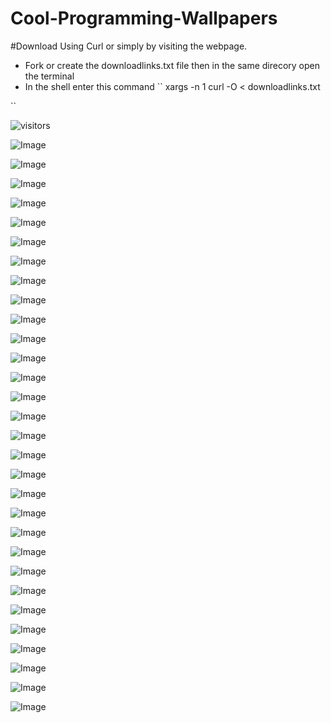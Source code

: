 # Cool-Programming-Wallpapers

#Download Using Curl or simply by visiting the webpage.

* Fork or create the downloadlinks.txt file then in the same direcory open the terminal
* In the shell enter this command
``
xargs -n 1 curl -O < downloadlinks.txt

``

![visitors](https://visitor-badge.glitch.me/badge?page_id=priyaranjankumar.SomeBest-Programming-Wallpapers)

![Image](https://w.wallhaven.cc/full/49/wallhaven-493lox.jpg)

![Image](https://w.wallhaven.cc/full/xl/wallhaven-xlg3po.png)

![Image](https://w.wallhaven.cc/full/lq/wallhaven-lqdgql.png)

![Image](https://w.wallhaven.cc/full/zx/wallhaven-zxg7gj.jpg)

![Image](https://w.wallhaven.cc/full/nz/wallhaven-nzp9kg.jpg)

![Image](https://w.wallhaven.cc/full/4x/wallhaven-4x9dpo.jpg)

![Image](https://w.wallhaven.cc/full/5w/wallhaven-5wmoy9.png)

![Image](https://w.wallhaven.cc/full/j5/wallhaven-j5zoop.jpg)

![Image](https://w.wallhaven.cc/full/ne/wallhaven-neow88.png)

![Image](https://w.wallhaven.cc/full/5d/wallhaven-5d13x7.jpg)

![Image](https://w.wallhaven.cc/full/0q/wallhaven-0qvyxd.png)

![Image](https://w.wallhaven.cc/full/nm/wallhaven-nme2xy.jpg)

![Image](https://w.wallhaven.cc/full/8x/wallhaven-8xqlzo.png)

![Image](https://w.wallhaven.cc/full/4g/wallhaven-4grpyd.jpg)

![Image](https://w.wallhaven.cc/full/76/wallhaven-76opry.png)

![Image](https://w.wallhaven.cc/full/13/wallhaven-131qdv.jpg)

![Image](https://w.wallhaven.cc/full/4d/wallhaven-4d5xq3.png)

![Image](https://w.wallhaven.cc/full/0j/wallhaven-0j1y5m.png)

![Image](https://w.wallhaven.cc/full/5w/wallhaven-5wkdm3.jpg)

![Image](https://w.wallhaven.cc/full/dg/wallhaven-dg3ol3.png)

![Image](https://w.wallhaven.cc/full/6k/wallhaven-6kzejl.jpg)

![Image](https://w.wallhaven.cc/full/43/wallhaven-43r7e3.jpg)

![Image](https://w.wallhaven.cc/full/43/wallhaven-43jrd9.jpg)

![Image](https://w.wallhaven.cc/full/4l/wallhaven-4lxqy4.png)

![Image](https://w.wallhaven.cc/full/nm/wallhaven-nmj659.png)

![Image](https://w.wallhaven.cc/full/4l/wallhaven-4lx2r4.jpg)

![Image](https://images.unsplash.com/photo-1526649661456-89c7ed4d00b8?ixlib=rb-1.2.1&ixid=eyJhcHBfaWQiOjEyMDd9&auto=format&fit=crop&w=1471&q=80)

![Image](https://images.unsplash.com/photo-1591453089816-0fbb971b454c?ixlib=rb-1.2.1&ixid=eyJhcHBfaWQiOjEyMDd9&auto=format&fit=crop&w=1350&q=80)

![Image](https://images.alphacoders.com/889/889210.png)

![Image](https://images6.alphacoders.com/486/486293.png)

